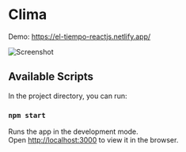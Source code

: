 # Clima

Demo: https://el-tiempo-reactjs.netlify.app/

![Screenshot](https://i.imgur.com/twM1n7m.png)

## Available Scripts

In the project directory, you can run:

### `npm start`

Runs the app in the development mode.<br />
Open [http://localhost:3000](http://localhost:3000) to view it in the browser.
